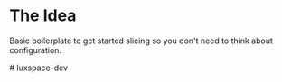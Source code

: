# The Idea

Basic boilerplate to get started slicing so you don't need to think about configuration.

#   l u x s p a c e - d e v  
 